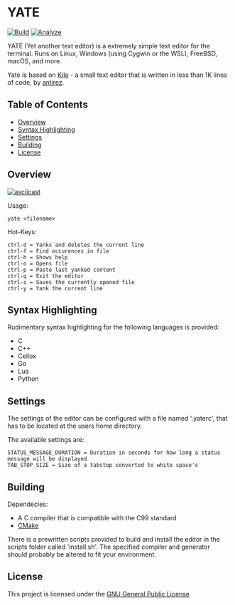 # YATE

[![Build](https://github.com/FrederikTobner/YATE/actions/workflows/build.yml/badge.svg)](https://github.com/FrederikTobner/YATE/actions/workflows/build.yml)
[![Analyze](https://github.com/FrederikTobner/YATE/actions/workflows/codeql.yml/badge.svg)](https://github.com/FrederikTobner/YATE/actions/workflows/codeql.yml)

YATE (Yet another text editor) is a extremely simple text editor for the terminal.
Runs on Linux, Windows (using Cygwin or the WSL), FreeBSD, macOS, and more.

Yate is based on [Kilo](https://github.com/antirez/kilo) - a small text editor that is written in less than 1K lines of code, by [antirez](https://github.com/antirez).

## Table of Contents

* [Overview](#overview)
* [Syntax Highlighting](#syntax-highlighting)
* [Settings](#settings)
* [Building](#building)
* [License](#license)

## Overview

[![asciicast](https://asciinema.org/a/545859.svg)](https://asciinema.org/a/545859)

Usage:

    yate <filename>

Hot-Keys:

    ctrl-d = Yanks and deletes the current line
    ctrl-f = Find occurences in file
    ctrl-h = Shows help
    ctrl-o = Opens file
    ctrl-p = Paste last yanked content
    ctrl-q = Exit the editor
    ctrl-s = Saves the currently opened file
    ctrl-y = Yank the current line

## Syntax Highlighting

Rudimentary syntax highlighting for the following languages is provided:

* C
* C++
* Cellox
* Go
* Lua
* Python

## Settings

The settings of the editor can be configured with a file named '.yaterc', that has to be located at the users home directory.

The available settings are:

    STATUS_MESSAGE_DURATION = Duration in seconds for how long a status message will be displayed
    TAB_STOP_SIZE = Size of a tabstop converted to white space's

## Building

Dependecies:

* A C compiler that is compatible with the C99 standard
* [CMake](https://cmake.org/)

There is a prewritten scripts provided to build and install the editor in the scripts folder called 'install.sh'. The specified compiler and generator should probably be altered to fit your environment.

## License

This project is licensed under the [GNU General Public License](LICENSE)